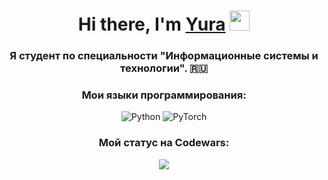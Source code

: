 <h1 align="center">Hi there, I'm <a href="https://daniilshat.ru/" target="_blank">Yura</a> 
<img src="https://github.com/blackcater/blackcater/raw/main/images/Hi.gif" height="32"/></h1>
<h3 align="center">Я студент по специальности "Информационные системы и технологии". 🇷🇺</h3>

<h3 align="center">Мои языки программирования:</h3>

<p align="center">
  <img src="https://img.shields.io/badge/Python-3.9-blue" alt="Python">
  <img src="https://img.shields.io/badge/PyTorch-1.10-red" alt="PyTorch">
</p>

<h3 align="center">Мой статус на Codewars:</h3>
<p align="center">
  <img src="https://www.codewars.com/users/YuraTungulin/badges/large?logo=false">
</p>
